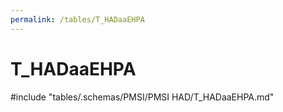 ```yaml
---
permalink: /tables/T_HADaaEHPA
---
```

# T\_HADaaEHPA
<!-- SPDX-License-Identifier: MPL-2.0 -->

<!-- ATTENTION : Ne pas supprimer ou modifier la ligne ci-dessous -->
#include "tables/.schemas/PMSI/PMSI HAD/T_HADaaEHPA.md"
<!-- ATTENTION : Ne pas supprimer ou modifier la ligne ci-dessus -->
